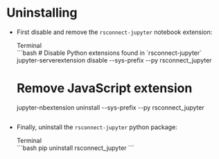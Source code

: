 # Uninstalling

- First disable and remove the `rsconnect-jupyter` notebook extension:
  <div class="code-title">Terminal</div>
  ```bash
  # Disable Python extensions found in `rsconnect-jupyter`
  jupyter-serverextension disable --sys-prefix --py rsconnect_jupyter

  # Remove JavaScript extension
  jupyter-nbextension uninstall --sys-prefix --py rsconnect_jupyter
  ```

- Finally, uninstall the `rsconnect-jupyter` python package:
  <div class="code-title">Terminal</div>
  ```bash
  pip uninstall rsconnect_jupyter
  ```